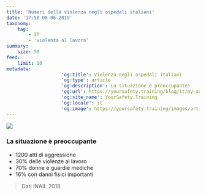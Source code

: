 ```yaml
---
title: 'Numeri della violenza negli ospedali italiani'
date: '17:50 08-06-2019'
taxonomy:
    tag:
        - IT
        - 'violenza al lavoro'
summary:
    size: 50
feed:
    limit: 10
metadata:
                    'og:title': Violenza negli ospedali italiani
                    'og:type': article
                    'og:description': La situazione è preoccupante!
                    'og:url': https://yoursafety.training/blog/it/my-articles/violenza-ospedali-italiani
                    'og:site_name': YourSafety.Training
                    'og:locale': it
                    'og:image': https://yoursafety.training/images/articles/numeri-ospedali-2018-FB.jpg
---
```


![](https://yoursafety.training/images/articles/numeri-ospedali-2018.jpg)
### La situazione è preoccupante

* 1200 atti di aggressione
* 30% delle violenze al lavoro
* 70% donne e guardie mediche
* 16% con danni fisici importanti

> Dati INAIL 2018
